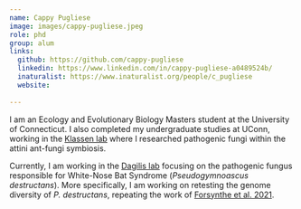 ```yaml
---
name: Cappy Pugliese
image: images/cappy-pugliese.jpeg
role: phd
group: alum
links:
  github: https://github.com/cappy-pugliese
  linkedin: https://www.linkedin.com/in/cappy-pugliese-a0489524b/
  inaturalist: https://www.inaturalist.org/people/c_pugliese
  website:
  
---
```


I am an Ecology and Evolutionary Biology Masters student at the University of Connecticut. I also completed my undergraduate studies at UConn, working in the [Klassen lab](https://www.jonathanklassenlab.com/) where I researched pathogenic fungi within the attini ant-fungi symbiosis.

Currently, I am working in the [Dagilis lab](https://dagilislab.github.io/DagilisLab) focusing on the pathogenic fungus responsible for White-Nose Bat Syndrome (_Pseudogymnoascus destructans_). More specifically, I am working on retesting the genome diversity of _P. destructans_, repeating the work of [Forsynthe et al. 2021](https://doi.org/10.3390/jof7030182).

